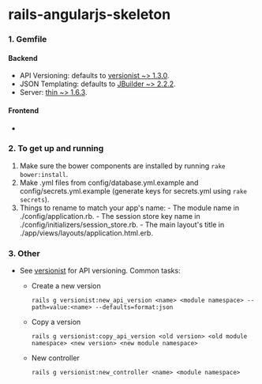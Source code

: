 rails-angularjs-skeleton
========================

### 1. Gemfile
#### Backend
  * API Versioning: defaults to [versionist ~> 1.3.0](https://rubygems.org/gems/versionist).
  * JSON Templating: defaults to [JBuilder ~> 2.2.2](https://github.com/rails/jbuilder).
  * Server: [thin ~> 1.6.3](https://rubygems.org/gems/thin).

#### Frontend
  * 

### 2. To get up and running
  1. Make sure the bower components are installed by running `rake bower:install`.
  1. Make .yml files from config/database.yml.example and config/secrets.yml.example (generate keys for secrets.yml using `rake secrets`).
  2. Things to rename to match your app's name:
    - The module name in ./config/application.rb.
    - The session store key name in ./config/initializers/session_store.rb.
    - The main layout's title in ./app/views/layouts/application.html.erb.

### 3. Other
  * See [versionist](https://github.com/bploetz/versionist) for API versioning. Common tasks:
    - Create a new version

      `rails g versionist:new_api_version <name> <module namespace> --path=value:<name> --defaults=format:json`
    - Copy a version

      `rails g versionist:copy_api_version <old version> <old module namespace> <new version> <new module namespace>`
    - New controller

      `rails g versionist:new_controller <name> <module namespace>`